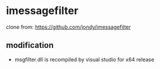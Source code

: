 # imessagefilter

clone from:
https://github.com/jondy/imessagefilter
## modification
* msgfilter.dll is recompiled by visual studio for x64 release